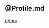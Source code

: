 ## @Profile.md
[retour](https://github.com/grouault/spring-tutorial/blob/master/spring-contexte/notes/spring-configuration-xml/index.md)
